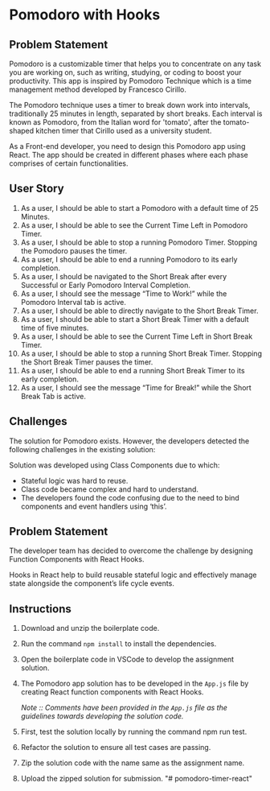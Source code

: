 # Pomodoro with Hooks

## Problem Statement

Pomodoro is a customizable timer that helps you to concentrate on any task you are working on, such as writing, studying, or coding to boost your productivity. This app is inspired by Pomodoro Technique which is a time management method developed by Francesco Cirillo.​

The Pomodoro technique uses a timer to break down work into intervals, traditionally 25 minutes in length, separated by short breaks. Each interval is known as Pomodoro, from the Italian word for 'tomato', after the tomato-shaped kitchen timer that Cirillo used as a university student.​

As a Front-end developer, you need to design this Pomodoro app using React. The app should be created in different phases where each phase comprises of certain functionalities.

## User Story

1. As a user, I should be able to start a Pomodoro with a default time of 25 Minutes.​
2. As a user, I should be able to see the Current Time Left in Pomodoro Timer.​
3. As a user, I should be able to stop a running Pomodoro Timer. Stopping the Pomodoro pauses the timer. ​
4. As a user, I should be able to end a running Pomodoro to its early completion.​
5. As a user, I should be navigated to the Short Break after every Successful or Early Pomodoro Interval Completion.​
6. As a user, I should see the message “Time to Work!” while the Pomodoro Interval tab is active.
7. As a user, I should be able to directly navigate to the Short Break Timer.​
8. As a user, I should be able to start a Short Break Timer with a default time of five minutes.​
9. As a user, I should be able to see the Current Time Left in Short Break Timer.​
10. As a user, I should be able to stop a running Short Break Timer. Stopping the Short Break Timer pauses the timer.​
11. As a user, I should be able to end a running Short Break Timer to its early completion.​
12. As a user, I should see the message “Time for Break!” while the Short Break Tab is active.

## Challenges

The solution for Pomodoro exists. However, the developers detected the following challenges in the existing solution:​

Solution was developed using Class Components due to which:​
- Stateful logic was hard to reuse.​
- Class code became complex and hard to understand.​
- The developers found the code confusing due to the need to bind components and event handlers using ‘this’.

## Problem Statement

The developer team has decided to overcome the challenge by designing Function Components with React Hooks.​

Hooks in React help to build reusable stateful logic and effectively manage state alongside the component’s life cycle events.​

## Instructions

1. Download and unzip the boilerplate code.   
2. Run the command `npm install` to install the dependencies.   
3. Open the boilerplate code in VSCode to develop the assignment solution.   
4. The Pomodoro app solution has to be developed in the `App.js` file by creating React function components with React Hooks. 
    
    *Note :: Comments have been provided in the `App.js` file as the guidelines towards developing the solution code.*
5. First, test the solution locally by running the command npm run test.   
6. Refactor the solution to ensure all test cases are passing.   
7. Zip the solution code with the name same as the assignment name.   
8. Upload the zipped solution for submission. "# pomodoro-timer-react" 
